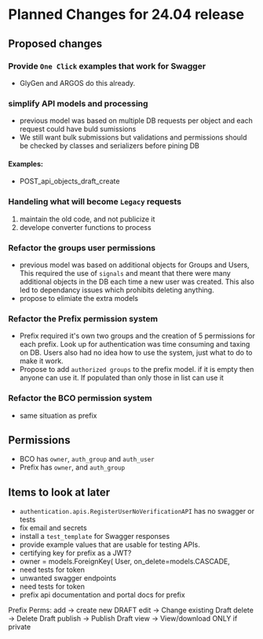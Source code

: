 # Planned Changes for 24.04 release

## Proposed changes

### Provide `One Click` examples that work for Swagger
- GlyGen and ARGOS do this already. 

### simplify API models and processing
  - previous model was based on multiple DB requests per object and each request could have buld sumissions
  -  We still want bulk submissions but validations and permissions should be checked by classes and serializers before pining DB
#### Examples:
- POST_api_objects_draft_create

### Handeling what will become `Legacy` requests
1. maintain the old code, and not publicize it
2. develope converter functions to process


### Refactor the groups user permissions
- previous model was based on additional objects for Groups and Users,  This required the use of `signals` and meant that there were many additional objects in the DB each time a new user was created. This also led to dependancy issues which prohibits deleting anything. 
- propose to elimiate the extra models

### Refactor the Prefix permission system
- Prefix required it's own two groups and the creation of 5 permissions for each prefix. Look up for authentication was time consuming and taxing on DB. Users also had no idea how to use the system, just what to do to make it work.
- Propose to add `authorized groups` to the prefix model. if it is empty then anyone can use it. If populated than only those in list can use it

### Refactor the BCO permission system
- same situation as prefix

## Permissions

- BCO has `owner`, `auth_group` and `auth_user`
- Prefix has `owner`, and `auth_group` 

## Items to look at later
- `authentication.apis.RegisterUserNoVerificationAPI` has no swagger or tests
- fix email and secrets
- install a `test_template` for Swagger responses
- provide example values that are usable for testing APIs.
- certifying key for prefix as a JWT? 
- owner = models.ForeignKey(
        User,
        on_delete=models.CASCADE, 
- need tests for token
- unwanted swagger endpoints
- need tests for token
- prefix api documentation and portal docs for prefix

Prefix Perms:
	add -> create new DRAFT
	edit -> Change existing Draft
	delete -> Delete Draft
	publish -> Publish Draft
	view -> View/download 
   ONLY if private